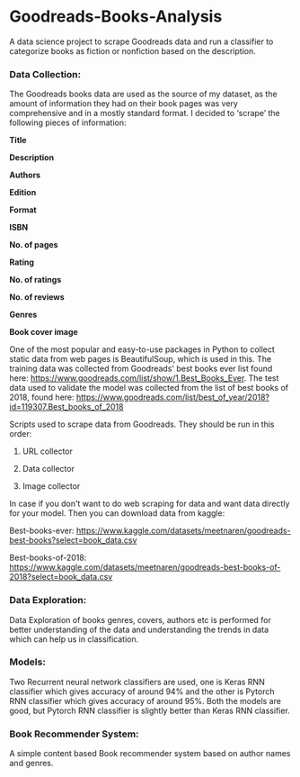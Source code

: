# Goodreads-Books-Analysis
A data science project to scrape Goodreads data and run a classifier to categorize books as fiction or nonfiction based on the description.

### Data Collection:
The Goodreads books data are used as the source of my dataset, as the amount of information they had on their book pages was very comprehensive and in a mostly standard format. I decided to ‘scrape’ the following pieces of information:

**Title**

**Description**

**Authors**

**Edition**

**Format**

**ISBN**

**No. of pages**

**Rating**

**No. of ratings**

**No. of reviews**

**Genres**

**Book cover image**

One of the most popular and easy-to-use packages in Python to collect static data from web pages is BeautifulSoup, which is used in this. 
The training data was collected from Goodreads' best books ever list found here: https://www.goodreads.com/list/show/1.Best_Books_Ever.
The test data used to validate the model was collected from the list of best books of 2018, found here: https://www.goodreads.com/list/best_of_year/2018?id=119307.Best_books_of_2018

Scripts used to scrape data from Goodreads. They should be run in this order:

1. URL collector

2. Data collector

3. Image collector

In case if you don't want to do web scraping for data and want data directly for your model. Then you can download data from kaggle:

Best-books-ever: https://www.kaggle.com/datasets/meetnaren/goodreads-best-books?select=book_data.csv

Best-books-of-2018: https://www.kaggle.com/datasets/meetnaren/goodreads-best-books-of-2018?select=book_data.csv

### Data Exploration:

Data Exploration of books genres, covers, authors etc is performed for better understanding of the data and understanding the trends in data which can help us in classification.


### Models:

Two Recurrent neural network classifiers are used, one is Keras RNN classifier which gives accuracy of around 94% and the other is Pytorch RNN classifier which gives accuracy of around 95%. Both the models are good, but Pytorch RNN classifier is slightly better than Keras RNN classifier.

### Book Recommender System:
A simple content based Book recommender system based on author names and genres.

